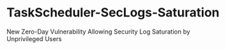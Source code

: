 # TaskScheduler-SecLogs-Saturation
New Zero-Day Vulnerability Allowing Security Log Saturation by Unprivileged Users
